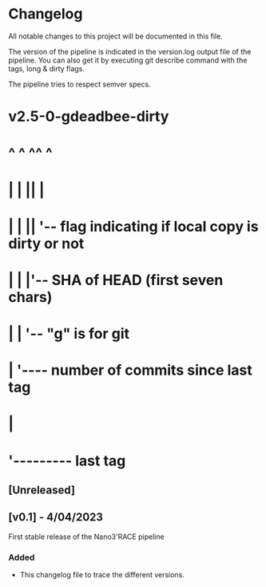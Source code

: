 # Changelog

All notable changes to this project will be documented in this file.

The version of the pipeline is indicated in the version.log output file of the pipeline.
You can also get it by executing git describe command with the tags, long & dirty flags.

The pipeline tries to respect semver specs.

# v2.5-0-gdeadbee-dirty
# ^    ^ ^^       ^
# |    | ||       |
# |    | ||       '-- flag indicating if local copy is dirty or not
# |    | |'-- SHA of HEAD (first seven chars)
# |    | '-- "g" is for git
# |    '---- number of commits since last tag
# |
# '--------- last tag

## [Unreleased]

## [v0.1] - 4/04/2023

First stable release of the Nano3'RACE pipeline

### Added
 - This changelog file to trace the different versions.
